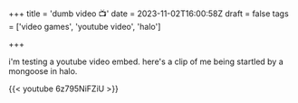 +++
title = 'dumb video 📺'
date = 2023-11-02T16:00:58Z
draft = false
tags = ['video games', 'youtube video', 'halo']

+++

i'm testing a youtube video embed. here's a clip of me being startled by a mongoose in halo.

{{< youtube 6z795NiFZiU >}}